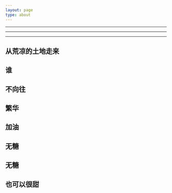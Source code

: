 ```yaml
---
layout: page
type: about
---
```

---
---
---


## 从荒凉的土地走来
## 谁
## 不向往
## 繁华


## 加油
## 无糖
## 无糖
## 也可以很甜

